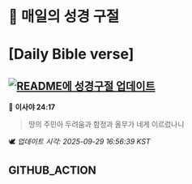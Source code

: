 # 🙏 매일의 성경 구절
# [Daily Bible verse]
## [![README에 성경구절 업데이트](https://github.com/DONGSUKA/first_test/actions/workflows/update-readme-bible.yml/badge.svg)](https://github.com/DONGSUKA/first_test/actions/workflows/update-readme-bible.yml)
<!-- START_BIBLE_VERSE -->
📖 **이사야 24:17**
> 땅의 주민아 두려움과 함정과 올무가 네게 이르렀나니

🕊️ _업데이트 시각: 2025-09-29 16:56:39 KST_
  <!-- END_BIBLE_VERSE -->
## GITHUB_ACTION
